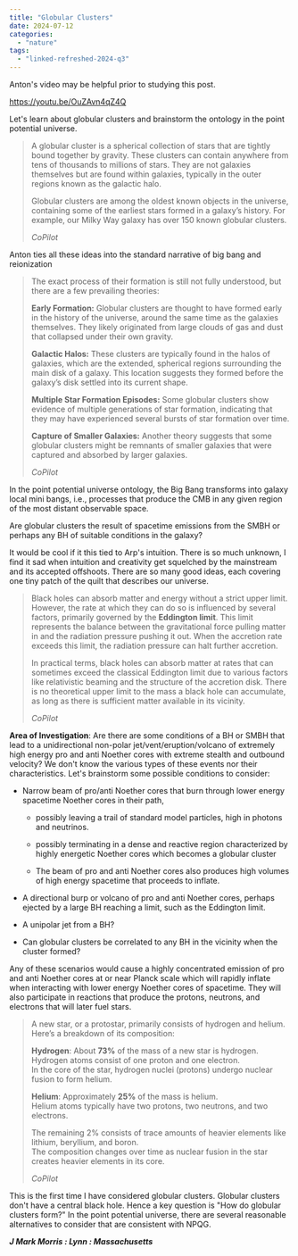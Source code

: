 ```yaml
---
title: "Globular Clusters"
date: 2024-07-12
categories: 
  - "nature"
tags: 
  - "linked-refreshed-2024-q3"
---
```


Anton's video may be helpful prior to studying this post.

https://youtu.be/OuZAvn4qZ4Q

Let's learn about globular clusters and brainstorm the ontology in the point potential universe.

> A globular cluster is a spherical collection of stars that are tightly bound together by gravity. These clusters can contain anywhere from tens of thousands to millions of stars. They are not galaxies themselves but are found within galaxies, typically in the outer regions known as the galactic halo.
> 
> Globular clusters are among the oldest known objects in the universe, containing some of the earliest stars formed in a galaxy’s history. For example, our Milky Way galaxy has over 150 known globular clusters.
> 
> _CoPilot_

Anton ties all these ideas into the standard narrative of big bang and reionization

> The exact process of their formation is still not fully understood, but there are a few prevailing theories:
> 
> **Early Formation:** Globular clusters are thought to have formed early in the history of the universe, around the same time as the galaxies themselves. They likely originated from large clouds of gas and dust that collapsed under their own gravity.
> 
> **Galactic Halos:** These clusters are typically found in the halos of galaxies, which are the extended, spherical regions surrounding the main disk of a galaxy. This location suggests they formed before the galaxy’s disk settled into its current shape.
> 
> **Multiple Star Formation Episodes:** Some globular clusters show evidence of multiple generations of star formation, indicating that they may have experienced several bursts of star formation over time.
> 
> **Capture of Smaller Galaxies:** Another theory suggests that some globular clusters might be remnants of smaller galaxies that were captured and absorbed by larger galaxies.
> 
> _CoPilot_

In the point potential universe ontology, the Big Bang transforms into galaxy local mini bangs, i.e., processes that produce the CMB in any given region of the most distant observable space.

Are globular clusters the result of spacetime emissions from the SMBH or perhaps any BH of suitable conditions in the galaxy?

It would be cool if it this tied to Arp's intuition. There is so much unknown, I find it sad when intuition and creativity get squelched by the mainstream and its accepted offshoots. There are so many good ideas, each covering one tiny patch of the quilt that describes our universe.

> Black holes can absorb matter and energy without a strict upper limit. However, the rate at which they can do so is influenced by several factors, primarily governed by the **Eddington limit**. This limit represents the balance between the gravitational force pulling matter in and the radiation pressure pushing it out. When the accretion rate exceeds this limit, the radiation pressure can halt further accretion.
> 
> In practical terms, black holes can absorb matter at rates that can sometimes exceed the classical Eddington limit due to various factors like relativistic beaming and the structure of the accretion disk. There is no theoretical upper limit to the mass a black hole can accumulate, as long as there is sufficient matter available in its vicinity.
> 
> _CoPilot_

**Area of Investigation**: Are there are some conditions of a BH or SMBH that lead to a unidirectional non-polar jet/vent/eruption/volcano of extremely high energy pro and anti Noether cores with extreme stealth and outbound velocity? We don't know the various types of these events nor their characteristics. Let's brainstorm some possible conditions to consider:

- Narrow beam of pro/anti Noether cores that burn through lower energy spacetime Noether cores in their path,
    - possibly leaving a trail of standard model particles, high in photons and neutrinos.
    
    - possibly terminating in a dense and reactive region characterized by highly energetic Noether cores which becomes a globular cluster
    
    - The beam of pro and anti Noether cores also produces high volumes of high energy spacetime that proceeds to inflate.

- A directional burp or volcano of pro and anti Noether cores, perhaps ejected by a large BH reaching a limit, such as the Eddington limit.

- A unipolar jet from a BH?

- Can globular clusters be correlated to any BH in the vicinity when the cluster formed?

Any of these scenarios would cause a highly concentrated emission of pro and anti Noether cores at or near Planck scale which will rapidly inflate when interacting with lower energy Noether cores of spacetime. They will also participate in reactions that produce the protons, neutrons, and electrons that will later fuel stars.

> A new star, or a protostar, primarily consists of hydrogen and helium. Here’s a breakdown of its composition:
> 
> **Hydrogen**: About **73%** of the mass of a new star is hydrogen.  
> Hydrogen atoms consist of one proton and one electron.  
> In the core of the star, hydrogen nuclei (protons) undergo nuclear fusion to form helium.  
>   
> **Helium**: Approximately **25%** of the mass is helium.  
> Helium atoms typically have two protons, two neutrons, and two electrons.
> 
> The remaining 2% consists of trace amounts of heavier elements like lithium, beryllium, and boron.  
> The composition changes over time as nuclear fusion in the star creates heavier elements in its core.
> 
> _CoPilot_

This is the first time I have considered globular clusters. Globular clusters don't have a central black hole. Hence a key question is "How do globular clusters form?" In the point potential universe, there are several reasonable alternatives to consider that are consistent with NPQG.

_**J Mark Morris : Lynn : Massachusetts**_
